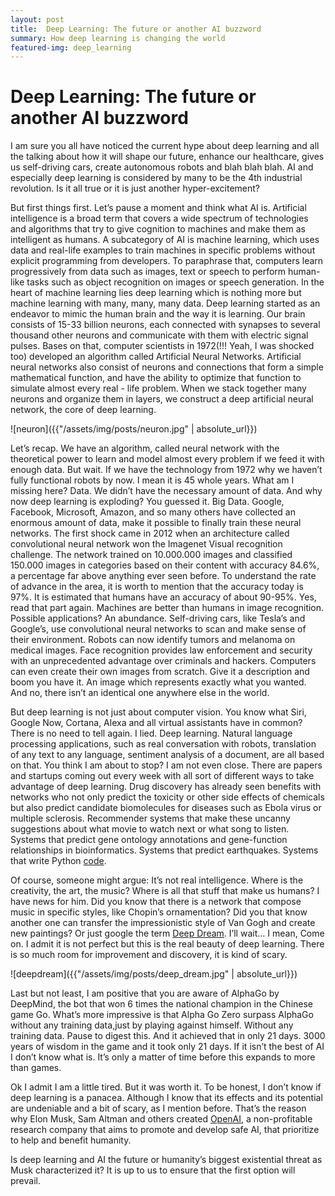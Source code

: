 ```yaml
---
layout: post
title:  Deep Learning: The future or another AI buzzword
summary: How deep learning is changing the world
featured-img: deep_learning
---
```



# Deep Learning: The future or another AI buzzword

I am sure you all have noticed the current hype about deep learning and all the talking about how it will shape our future, enhance our healthcare, gives us self-driving cars, create autonomous robots and blah blah blah. AI and especially deep learning is considered by many to be the 4th industrial revolution. Is it all true or it is just another hyper-excitement? 

But first things first. Let’s pause a moment and think what AI is. Artificial intelligence is a broad term that covers a wide spectrum of technologies and algorithms that try to give cognition to machines and make them as intelligent as humans. A subcategory of AI is machine learning, which uses data and real-life examples to train machines in specific problems without explicit programming from developers. To paraphrase that, computers learn progressively from data such as images, text or speech to perform human-like tasks such as object recognition on images or speech generation. In the heart of machine learning lies deep learning which is nothing more but machine learning with many, many, many data. Deep learning started as an endeavor to mimic the human brain and the way it is learning. Our brain consists of 15-33 billion neurons, each connected with synapses to several thousand other neurons and communicate with them with electric signal pulses. Bases on that, computer scientists in 1972(!!! Yeah, I was shocked too) developed an algorithm called Artificial Neural Networks. Artificial neural networks also consist of neurons and connections that form a simple mathematical function, and have the ability to optimize that function to simulate almost every real - life problem. When we stack together many neurons and organize them in layers, we construct a deep artificial neural network, the core of deep learning.

![neuron]({{"/assets/img/posts/neuron.jpg" | absolute_url}})


Let’s recap. We have an algorithm, called neural network with the theoretical power to learn and model almost every problem if we feed it with enough data. But wait. If we have the technology from 1972 why we haven’t fully functional robots by now. I mean it is 45 whole years. What am I missing here? Data. We didn’t have the necessary amount of data. And why now deep learning is exploding? You guessed it. Big Data. Google, Facebook, Microsoft, Amazon, and so many others have collected an enormous amount of data, make it possible to finally train these neural networks. The first shock came in 2012 when an architecture called convolutional neural network won the Imagenet Visual recognition challenge. The network trained on 10.000.000 images and classified 150.000 images in categories based on their content with accuracy 84.6%, a percentage far above anything ever seen before. To understand the rate of advance in the area, it is worth to mention that the accuracy today is 97%. It is estimated that humans have an accuracy of about 90-95%. Yes, read that part again. Machines are better than humans in image recognition. Possible applications? An abundance. Self-driving cars, like Tesla’s and Google’s, use convolutional neural networks to scan and make sense of their environment. Robots can now identify tumors and melanoma on medical images. Face recognition provides law enforcement and security with an unprecedented advantage over criminals and hackers. Computers can even create their own images from scratch. Give it a description and boom you have it. An image which represents exactly what you wanted. And no, there isn’t an identical one anywhere else in the world.

But deep learning is not just about computer vision. You know what Siri, Google Now, Cortana, Alexa and all virtual assistants have in common? There is no need to tell again. I lied. Deep learning. Natural language processing applications, such as real conversation with robots, translation of any text to any language, sentiment analysis of a document, are all based on that. You think I am about to stop? I am not even close. There are papers and startups coming out every week with all sort of different ways to take advantage of deep learning. Drug discovery has already seen benefits with networks who not only predict the toxicity or other side effects of chemicals but also predict candidate biomolecules for diseases such as Ebola virus or multiple sclerosis. Recommender systems that make these uncanny suggestions about what movie to watch next or what song to listen. Systems that predict gene ontology annotations and gene-function relationships in bioinformatics. Systems that predict earthquakes. Systems that write Python [code](https://openreview.net/pdf?id=ByldLrqlx).

Of course, someone might argue: It’s not real intelligence. Where is the creativity, the art, the music? Where is all that stuff that make us humans? I have news for him. Did you know that there is a network that compose music in specific styles, like Chopin’s ornamentation? Did you that know another one can transfer the impressionistic style of Van Gogh and create new paintings? Or just google the term [Deep Dream](https://deepdreamgenerator.com/). I’ll wait… I mean, Come on. I admit it is not perfect but this is the real beauty of deep learning. There is so much room for improvement and discovery, it is kind of scary.

![deepdream]({{"/assets/img/posts/deep_dream.jpg" | absolute_url}})

Last but not least, I am positive that you are aware of AlphaGo by DeepMind, the bot that won 6 times the national champion in the Chinese game Go. What’s more impressive is that Alpha Go Zero surpass AlphaGo without any training data,just by playing against himself. Without any training data. Pause to digest this. And it achieved that in only 21 days. 3000 years of wisdom in the game and it took only 21 days. If it isn’t the best of AI I don’t know what is. It’s only a matter of time before this expands to more than games.

Ok I admit I am a little tired. But it was worth it. To be honest, I don’t know if deep learning is a panacea.  Although I know that its effects and its potential are undeniable and a bit of scary, as I mention before. That’s the reason why Elon Musk, Sam Altman and others created [OpenAI](https://openai.com/), a non-profitable research company that aims to promote and develop safe AI, that prioritize to help and benefit humanity. 

Is deep learning and AI the future or humanity’s biggest existential threat as Musk characterized it? It is up to us to ensure that the first option will prevail.

